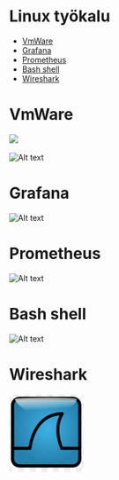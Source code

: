 <h1>Linux työkalu </h1>

- [VmWare](#VmWare)
- [Grafana](#Grafana)
- [Prometheus](#Prometheus)
- [Bash shell](#Bash-shell)
- [Wireshark](#Wireshark)


# VmWare
<img src="images/Desktop_Ubuntu_20.04.png" width="500">

![Alt text](/images/wmvare_laptopPublic2.jpg?raw=true "None")

# Grafana
![Alt text](/Graph_Grafana/images/Sieppaa6_takeSoftware_LI.jpg?raw=true "None")

# Prometheus
![Alt text](/Grafana/Prometheus-01/images/Sieppaa4-PrometheusPolku.PNG?raw=true "None")

# Bash shell
![Alt text](/images/Bash-shell.PNG?raw=true "None")

# Wireshark
![Alt text](/images/wireshark-logo.PNG?raw=true "None")

